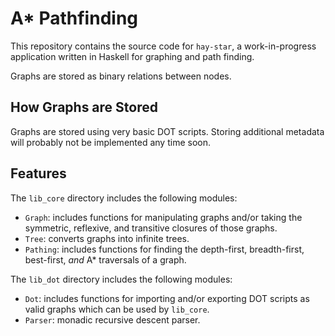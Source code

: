# A* Pathfinding

This repository contains the source code for `hay-star`, a work-in-progress application written in Haskell for graphing and path finding.

Graphs are stored as binary relations between nodes.

## How Graphs are Stored

Graphs are stored using very basic DOT scripts. Storing additional metadata will probably not be implemented any time soon.

## Features

The `lib_core` directory includes the following modules:
 - `Graph`: includes functions for manipulating graphs and/or taking the symmetric, reflexive, and transitive closures of those graphs.
 - `Tree`: converts graphs into infinite trees.
 - `Pathing`: includes functions for finding the depth-first, breadth-first, best-first, *and* A* traversals of a graph.

The `lib_dot` directory includes the following modules:
 - `Dot`: includes functions for importing and/or exporting DOT scripts as valid graphs which can be used by `lib_core`.
 - `Parser`: monadic recursive descent parser.

